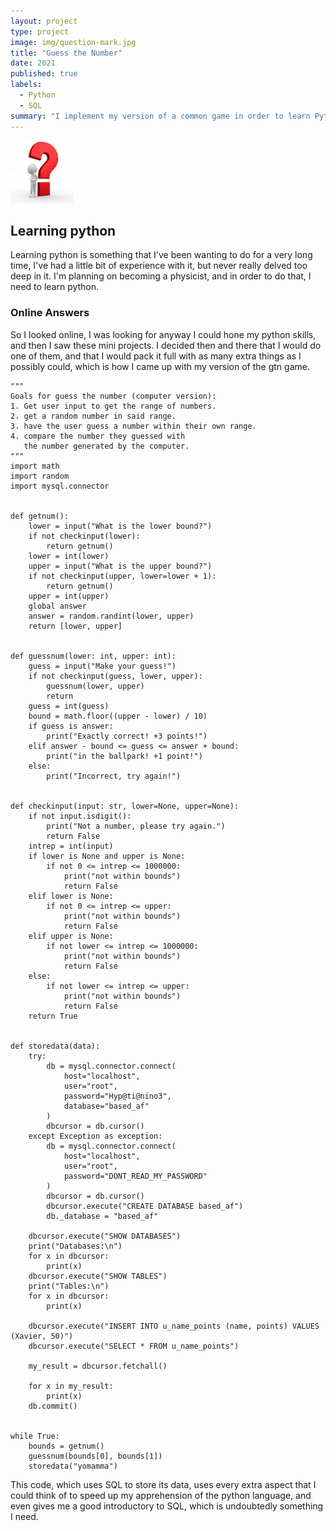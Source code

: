 ```yaml
---
layout: project
type: project
image: img/question-mark.jpg
title: "Guess the Number"
date: 2021
published: true
labels:
  - Python
  - SQL
summary: "I implement my version of a common game in order to learn Python and SQL"
---
```


<img class="img-fluid" src="../img/question-mark.jpg" width="100" height="100">

## Learning python
Learning python is something that I've been wanting to do for a very long time, I've had a little bit of experience with it, but never really delved too deep in it.
I'm planning on becoming a physicist, and in order to do that, I need to learn python. 
### Online Answers
So I looked online, I was looking for anyway I could hone my python skills, and then I saw these mini projects. I decided then and there that I would do one of them,
and that I would pack it full with as many extra things as I possibly could, which is how I came up with my version of the gtn game.
```
"""
Goals for guess the number (computer version):
1. Get user input to get the range of numbers.
2. get a random number in said range.
3. have the user guess a number within their own range.
4. compare the number they guessed with
   the number generated by the computer.
"""
import math
import random
import mysql.connector


def getnum():
    lower = input("What is the lower bound?")
    if not checkinput(lower):
        return getnum()
    lower = int(lower)
    upper = input("What is the upper bound?")
    if not checkinput(upper, lower=lower + 1):
        return getnum()
    upper = int(upper)
    global answer
    answer = random.randint(lower, upper)
    return [lower, upper]


def guessnum(lower: int, upper: int):
    guess = input("Make your guess!")
    if not checkinput(guess, lower, upper):
        guessnum(lower, upper)
        return
    guess = int(guess)
    bound = math.floor((upper - lower) / 10)
    if guess is answer:
        print("Exactly correct! +3 points!")
    elif answer - bound <= guess <= answer + bound:
        print("in the ballpark! +1 point!")
    else:
        print("Incorrect, try again!")


def checkinput(input: str, lower=None, upper=None):
    if not input.isdigit():
        print("Not a number, please try again.")
        return False
    intrep = int(input)
    if lower is None and upper is None:
        if not 0 <= intrep <= 1000000:
            print("not within bounds")
            return False
    elif lower is None:
        if not 0 <= intrep <= upper:
            print("not within bounds")
            return False
    elif upper is None:
        if not lower <= intrep <= 1000000:
            print("not within bounds")
            return False
    else:
        if not lower <= intrep <= upper:
            print("not within bounds")
            return False
    return True


def storedata(data):
    try:
        db = mysql.connector.connect(
            host="localhost",
            user="root",
            password="Hyp@ti@nino3",
            database="based_af"
        )
        dbcursor = db.cursor()
    except Exception as exception:
        db = mysql.connector.connect(
            host="localhost",
            user="root",
            password="DONT_READ_MY_PASSWORD"
        )
        dbcursor = db.cursor()
        dbcursor.execute("CREATE DATABASE based_af")
        db._database = "based_af"

    dbcursor.execute("SHOW DATABASES")
    print("Databases:\n")
    for x in dbcursor:
        print(x)
    dbcursor.execute("SHOW TABLES")
    print("Tables:\n")
    for x in dbcursor:
        print(x)

    dbcursor.execute("INSERT INTO u_name_points (name, points) VALUES (Xavier, 50)")
    dbcursor.execute("SELECT * FROM u_name_points")

    my_result = dbcursor.fetchall()

    for x in my_result:
        print(x)
    db.commit()


while True:
    bounds = getnum()
    guessnum(bounds[0], bounds[1])
    storedata("yomamma")
```
This code, which uses SQL to store its data, uses every extra aspect that I could think of to speed up my apprehension of the python language, and even gives me a good introductory to SQL,
which is undoubtedly something I need. 
